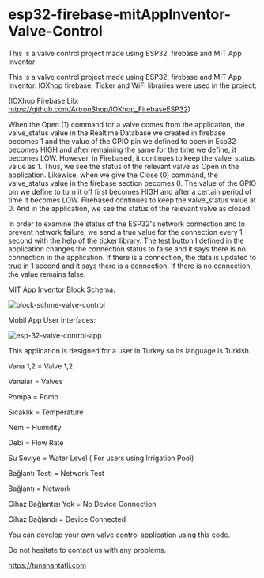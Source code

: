 # esp32-firebase-mitAppInventor-Valve-Control
This is a valve control project made using ESP32, firebase and MIT App Inventor

This is a valve control project made using ESP32, firebase and MIT App Inventor.
IOXhop firebase, Ticker and WiFi libraries were used in the project.

(IOXhop Firebase Lib: https://github.com/ArtronShop/IOXhop_FirebaseESP32)


When the Open (1) command for a valve comes from the application, the valve_status value in the Realtime Database we created in firebase becomes 1 and the value of the GPIO pin we defined to open in Esp32 becomes HIGH and after remaining the same for the time we define, it becomes LOW. However, in Firebased, it continues to keep the valve_status value as 1. Thus, we see the status of the relevant valve as Open in the application.
Likewise, when we give the Close (0) command, the valve_status value in the firebase section becomes 0. The value of the GPIO pin we define to turn it off first becomes HIGH and after a certain period of time it becomes LOW. Firebased continues to keep the valve_status value at 0. And in the application, we see the status of the relevant valve as closed.

In order to examine the status of the ESP32's network connection and to prevent network failure, we send a true value for the connection every 1 second with the help of the ticker library. The test button I defined in the application changes the connection status to false and it says there is no connection in the application. If there is a connection, the data is updated to true in 1 second and it says there is a connection. If there is no connection, the value remains false.

MIT App Inventor Block Schema:


![block-schme-valve-control](https://github.com/tunahantatli/esp32-firebase-mitAppInventor-Valve-Control/assets/99608830/7ee668d9-f1c1-445a-8298-2676e4d7648d)


Mobil App User Interfaces:


![esp-32-valve-control-app](https://github.com/tunahantatli/esp32-firebase-mitAppInventor-Valve-Control/assets/99608830/51e97da5-4776-4315-9fb1-caff43d0dd9d)

This application is designed for a user in Turkey so its language is Turkish.

Vana 1,2 = Valve 1,2

Vanalar = Valves

Pompa = Pomp

Sıcaklık = Temperature

Nem = Humidity

Debi = Flow Rate

Su Seviye = Water Level ( For users using Irrigation Pool)

Bağlantı Testi = Network Test 

Bağlantı = Network

Cihaz Bağlantısı Yok = No Device Connection

Cihaz Bağlandı = Device Connected

You can develop your own valve control application using this code.

Do not hesitate to contact us with any problems.

https://tunahantatli.com
